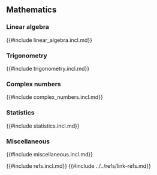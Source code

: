 ## Mathematics

### Linear algebra

{{#include linear_algebra.incl.md}}

### Trigonometry

{{#include trigonometry.incl.md}}

### Complex numbers

{{#include complex_numbers.incl.md}}

### Statistics

{{#include statistics.incl.md}}

### Miscellaneous

{{#include miscellaneous.incl.md}}

{{#include refs.incl.md}}
{{#include ../../refs/link-refs.md}}
